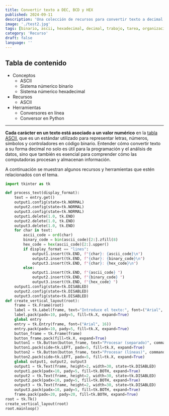 ```yaml
---
title: Convertir texto a DEC, BCD y HEX
published: 2024-09-11
description: 'Una colección de recursos para convertir texto a decimal (ASCII), binario, hexadecimal, etcétera, y viceversa.'
image: './test2.jpg'
tags: [binario, ascii, hexadecimal, decimal, trabajo, tarea, organizacion, computadoras, python, recurso]
category: 'Recurso'
draft: false 
language: ''
---
```

## Tabla de contenido
- Conceptos
    - ASCII
    - Sistema númerico binario
    - Sistema númerico hexadecimal
- Recursos
    - ASCII
- Herramientas
    - Conversores en línea
    - Conversor en Python
___
**Cada carácter en un texto está asociado a un valor numérico** en la [tabla ASCII](https://elcodigoascii.com.ar/), que es un estándar utilizado para representar letras, números, símbolos y controladores en código binario. Entender cómo convertir texto a su forma decimal no solo es útil para la programación y el análisis de datos, sino que también es esencial para comprender cómo las computadoras procesan y almacenan información.

A continuación se muestran algunos recursos y herramientas que estén relacionados con el tema.
```python
import tkinter as tk

def process_text(display_format):
    text = entry.get()
    output1.config(state=tk.NORMAL)
    output2.config(state=tk.NORMAL)
    output3.config(state=tk.NORMAL)
    output1.delete(1.0, tk.END)
    output2.delete(1.0, tk.END)
    output3.delete(1.0, tk.END)
    for char in text:
        ascii_code = ord(char)
        binary_code = bin(ascii_code)[2:].zfill(8)
        hex_code = hex(ascii_code)[2:].upper()
        if display_format == "lines":
            output1.insert(tk.END, f"{char}: {ascii_code}\n")
            output2.insert(tk.END, f"{char}: {binary_code}\n")
            output3.insert(tk.END, f"{char}: {hex_code}\n")
        else:
            output1.insert(tk.END, f"{ascii_code} ")
            output2.insert(tk.END, f"{binary_code} ")
            output3.insert(tk.END, f"{hex_code} ")
    output1.config(state=tk.DISABLED)
    output2.config(state=tk.DISABLED)
    output3.config(state=tk.DISABLED)
def create_vertical_layout(root):
    frame = tk.Frame(root)
    label = tk.Label(frame, text="Introduce el texto:", font=("Arial", 20))
    label.pack(padx=10, pady=5, fill=tk.X, expand=True)
    global entry
    entry = tk.Entry(frame, font=("Arial", 16))
    entry.pack(padx=10, pady=5, fill=tk.X, expand=True)
    button_frame = tk.Frame(frame)
    button_frame.pack(fill=tk.X, expand=True)
    button1 = tk.Button(button_frame, text="Procesar (separado)", command=lambda: process_text("separated"))
    button1.pack(side=tk.LEFT, padx=5, fill=tk.X, expand=True)
    button2 = tk.Button(button_frame, text="Procesar (líneas)", command=lambda: process_text("lines"))
    button2.pack(side=tk.LEFT, padx=5, fill=tk.X, expand=True)
    global output1, output2, output3
    output1 = tk.Text(frame, height=2, width=30, state=tk.DISABLED)
    output1.pack(padx=10, pady=5, fill=tk.BOTH, expand=True)
    output2 = tk.Text(frame, height=2, width=30, state=tk.DISABLED)
    output2.pack(padx=10, pady=5, fill=tk.BOTH, expand=True)
    output3 = tk.Text(frame, height=2, width=30, state=tk.DISABLED)
    output3.pack(padx=10, pady=5, fill=tk.BOTH, expand=True)
    frame.pack(padx=20, pady=20, fill=tk.BOTH, expand=True)
root = tk.Tk()
create_vertical_layout(root)
root.mainloop()
```

